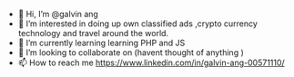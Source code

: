 - 👋 Hi, I’m @galvin ang
- 👀 I’m interested in doing up own classified ads ,crypto currency technology and travel around the world.
- 🌱 I’m currently learning learning PHP and JS 
- 💞️ I’m looking to collaborate on (havent thought of anything )
- 📫 How to reach me https://www.linkedin.com/in/galvin-ang-00571110/

<!---
galvinangzs/galvinangzs is a ✨ special ✨ repository because its `README.md` (this file) appears on your GitHub profile.
You can click the Preview link to take a look at your changes.
--->
